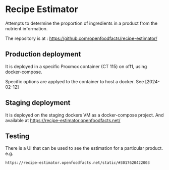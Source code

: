 # Recipe Estimator

Attempts to determine the proportion of ingredients in a product from the nutrient information.

The repository is at : https://github.com/openfoodfacts/recipe-estimator/

## Production deployment

It is deployed in a specific Proxmox container (CT 115) on off1, using docker-compose.

Specific options are applyed to the container to host a docker. See [2024-02-12]

## Staging deployment

It is deployed on the staging dockers VM as a docker-compose project. And available at https://recipe-estimator.openfoodfacts.net/

## Testing

There is a UI that can be used to see the estimation for a particular product. e.g.

```
https://recipe-estimator.openfoodfacts.net/static/#3017620422003
```
